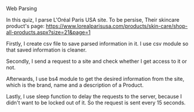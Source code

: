 Web Parsing

In this quiz, I parse L'Oréal Paris USA site. To be persise, Their skincare product's page:
https://www.lorealparisusa.com/products/skin-care/shop-all-products.aspx?size=21&page=1

Firstly, I create csv file to save parsed information in it.
I use csv module so that saved information is cleaner.

Secondly, I send a request to a site and check whether I get access to it or not.

Afterwards, I use bs4 module to get the desired information from the site, which is
the brand, name and a description of a Product.

Lastly, I use sleep function to delay the requests to the server, because I didn't want to be 
locked out of it. So the request is sent every 15 seconds.
